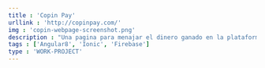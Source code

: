 ```yaml
---
title : 'Copin Pay'
urllink : 'http://copinpay.com/'
img : 'copin-webpage-screenshot.png'
description : "Una pagina para menajar el dinero ganado en la plataforma de 'historias' Copin's"
tags : ['Angular8', 'Ionic', 'Firebase']
type : 'WORK-PROJECT'
---
```

